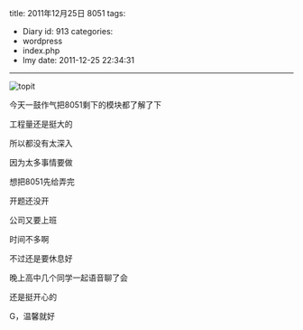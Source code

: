 title: 2011年12月25日 8051
tags:
  - Diary
id: 913
categories:
  - wordpress
  - index.php
  - lmy
date: 2011-12-25 22:34:31
---

![](http://i.minus.com/iGYHzmyKG9hYW.jpg "topit")

今天一鼓作气把8051剩下的模块都了解了下

工程量还<!--more-->是挺大的

所以都没有太深入

因为太多事情要做

想把8051先给弄完

开题还没开

公司又要上班

时间不多啊

不过还是要休息好

晚上高中几个同学一起语音聊了会

还是挺开心的

G，温馨就好